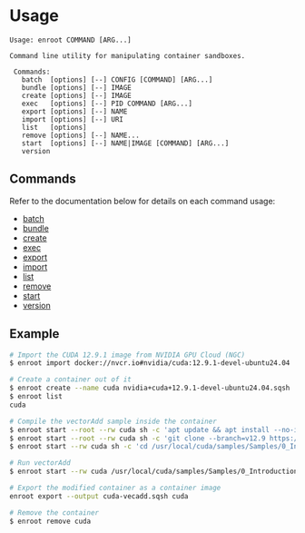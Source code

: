 # Usage

```
Usage: enroot COMMAND [ARG...]

Command line utility for manipulating container sandboxes.

 Commands:
   batch  [options] [--] CONFIG [COMMAND] [ARG...]
   bundle [options] [--] IMAGE
   create [options] [--] IMAGE
   exec   [options] [--] PID COMMAND [ARG...]
   export [options] [--] NAME
   import [options] [--] URI
   list   [options]
   remove [options] [--] NAME...
   start  [options] [--] NAME|IMAGE [COMMAND] [ARG...]
   version
```

## Commands

Refer to the documentation below for details on each command usage:

* [batch](cmd/batch.md)
* [bundle](cmd/bundle.md)
* [create](cmd/create.md)
* [exec](cmd/exec.md)
* [export](cmd/export.md)
* [import](cmd/import.md)
* [list](cmd/list.md)
* [remove](cmd/remove.md)
* [start](cmd/start.md)
* [version](cmd/version.md)

## Example

```sh
# Import the CUDA 12.9.1 image from NVIDIA GPU Cloud (NGC)
$ enroot import docker://nvcr.io#nvidia/cuda:12.9.1-devel-ubuntu24.04

# Create a container out of it
$ enroot create --name cuda nvidia+cuda+12.9.1-devel-ubuntu24.04.sqsh
$ enroot list
cuda

# Compile the vectorAdd sample inside the container
$ enroot start --root --rw cuda sh -c 'apt update && apt install --no-install-recommends -y git cmake'
$ enroot start --root --rw cuda sh -c 'git clone --branch=v12.9 https://github.com/NVIDIA/cuda-samples.git /usr/local/cuda/samples'
$ enroot start --rw cuda sh -c 'cd /usr/local/cuda/samples/Samples/0_Introduction/vectorAdd && cmake . && make -j'

# Run vectorAdd
$ enroot start --rw cuda /usr/local/cuda/samples/Samples/0_Introduction/vectorAdd/vectorAdd

# Export the modified container as a container image
enroot export --output cuda-vecadd.sqsh cuda

# Remove the container
$ enroot remove cuda
```
